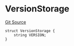 # VersionStorage
[Git Source](https://github.com/thrackle-io/tron/blob/826eee0e9167e4ceebe5bb3df2058b377df8b6bc/src/protocol/diamond/VersionFacetLib.sol)


```solidity
struct VersionStorage {
    string VERSION;
}
```

